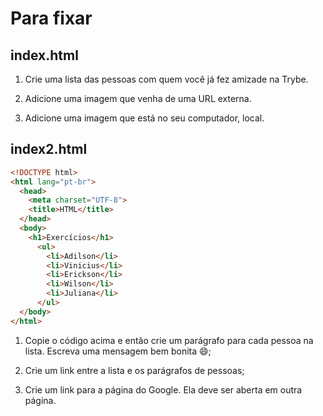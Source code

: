 # Para fixar

## index.html

1. Crie uma lista das pessoas com quem você já fez amizade na Trybe.

2. Adicione uma imagem que venha de uma URL externa.

3. Adicione uma imagem que está no seu computador, local.


## index2.html

```html
<!DOCTYPE html>
<html lang="pt-br">
  <head>
    <meta charset="UTF-8">
    <title>HTML</title>
  </head>
  <body>
    <h1>Exercícios</h1>
      <ul>
        <li>Adilson</li>
        <li>Vinicius</li>
        <li>Erickson</li>
        <li>Wilson</li>
        <li>Juliana</li>
      </ul>
  </body>
</html>
```

1. Copie o código acima e então crie um parágrafo para cada pessoa na lista. Escreva uma mensagem bem bonita 😄;

2. Crie um link entre a lista e os parágrafos de pessoas;

3. Crie um link para a página do Google. Ela deve ser aberta em outra página.
